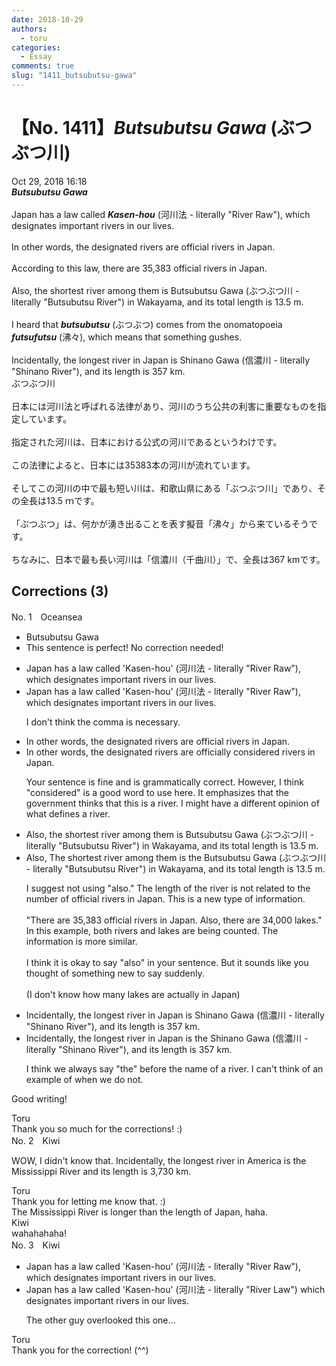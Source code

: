 ```yaml
---
date: 2018-10-29
authors:
  - toru
categories:
  - Essay
comments: true
slug: "1411_butsubutsu-gawa"
---
```


# 【No. 1411】<strong><em>Butsubutsu Gawa</em></strong> (ぶつぶつ川)
<div class="date">Oct 29, 2018 16:18</div>
<div id="post"><div id="body_show_ori">
<strong><em>Butsubutsu Gawa</em></strong><br/><br/>Japan has a law called <strong><em>Kasen-hou</em></strong> (河川法 - literally "River Raw"), which designates important rivers in our lives.<br/><br/>In other words, the designated rivers are official rivers in Japan.<br/><br/>According to this law, there are 35,383 official rivers in Japan.<br/><br/>Also, the shortest river among them is Butsubutsu Gawa (ぶつぶつ川 - literally "Butsubutsu River") in Wakayama, and its total length is 13.5 m.<br/><br/>I heard that <strong><em>butsubutsu</em></strong> (ぶつぶつ) comes from the onomatopoeia <strong><em>futsufutsu</em></strong> (沸々), which means that something gushes.<br/><br/>Incidentally, the longest river in Japan is Shinano Gawa (信濃川 - literally "Shinano River"), and its length is 357 km.
</div></div>

<!-- more -->

<div id="post_ja"><div id="body_show_mo">
ぶつぶつ川<br/><br/>日本には河川法と呼ばれる法律があり、河川のうち公共の利害に重要なものを指定しています。<br/><br/>指定された河川は、日本における公式の河川であるというわけです。<br/><br/>この法律によると、日本には35383本の河川が流れています。<br/><br/>そしてこの河川の中で最も短い川は、和歌山県にある「ぶつぶつ川」であり、その全長は13.5 ｍです。<br/><br/>「ぶつぶつ」は、何かが湧き出ることを表す擬音「沸々」から来ているそうです。<br/><br/>ちなみに、日本で最も長い河川は「信濃川（千曲川）」で、全長は367 kmです。
</div></div>

## Corrections (3)
<div id="block"><div class="first_name"> No. 1　<span class="just_name">Oceansea</span></div><div id="block2">
<ul class="correction_field">
<li class="incorrect">Butsubutsu Gawa</li>
<li class="corrected perfect">This sentence is perfect! No correction needed!</li>
</ul>
<ul class="correction_field">
<li class="incorrect">Japan has a law called 'Kasen-hou' (河川法 - literally "River Raw"), which designates important rivers in our lives.</li>
<li class="corrected correct">
Japan has a law called 'Kasen-hou' (河川法 - literally "River Raw")<span class="sline"><span class="f_red">,</span></span> which designates important rivers in our lives.
<p class="correction_comment">I don't think the comma is necessary.</p>
</li>
</ul>
<ul class="correction_field">
<li class="incorrect">In other words, the designated rivers are official rivers in Japan.</li>
<li class="corrected correct">
In other words, the designated rivers are official<span class="f_blue">ly considered</span> rivers in Japan.
<p class="correction_comment">Your sentence is fine and is grammatically correct. However, I think "considered" is a good word to use here. It emphasizes that the government thinks that this is a river. I might have a different opinion of what defines a river.</p>
</li>
</ul>
<ul class="correction_field">
<li class="incorrect">Also, the shortest river among them is Butsubutsu Gawa (ぶつぶつ川 - literally "Butsubutsu River") in Wakayama, and its total length is 13.5 m.</li>
<li class="corrected correct">
<span class="sline"><span class="f_gray">Also,</span></span> <span class="f_blue">T</span>he shortest river among them is <span class="f_red">the </span>Butsubutsu Gawa (ぶつぶつ川 - literally "Butsubutsu River") in Wakayama, and its total length is 13.5 m.
<p class="correction_comment">I suggest not using "also." The length of the river is not related to the number of official rivers in Japan. This is a new type of information.<br/><br/>"There are 35,383 official rivers in Japan. Also, there are 34,000 lakes." In this example, both rivers and lakes are being counted. The information is more similar.<br/><br/>I think it is okay to say "also" in your sentence. But it sounds like you thought of something new to say suddenly.<br/><br/>(I don't know how many lakes are actually in Japan)</p>
</li>
</ul>
<ul class="correction_field">
<li class="incorrect">Incidentally, the longest river in Japan is Shinano Gawa (信濃川 - literally "Shinano River"), and its length is 357 km.</li>
<li class="corrected correct">
Incidentally, the longest river in Japan is <span class="f_red">the </span>Shinano Gawa (信濃川 - literally "Shinano River")<span class="sline"><span class="f_red">,</span></span> and its length is 357 km.
<p class="correction_comment">I think we always say "the" before the name of a river. I can't think of an example of when we do not.</p>
</li>
</ul>
<p class="comment_small">
 Good writing!
</p>

</div><div class="name"><span class="just_name">Toru</span><br>
Thank you so much for the corrections! :)
</div>
</div>
<div id="block"><div class="first_name"> No. 2　<span class="just_name">Kiwi</span></div><div id="block2">
<p class="comment_small">
 WOW, I didn't know that. Incidentally, the longest river in America is the Mississippi River and its length is 3,730 km.
</p>

</div><div class="name"><span class="just_name">Toru</span><br>
Thank you for letting me know that. :)<br/>The Mississippi River is longer than the length of Japan, haha.
</div>
<div class="name"><span class="just_name">Kiwi</span><br>
wahahahaha!
</div>
</div>
<div id="block"><div class="first_name"> No. 3　<span class="just_name">Kiwi</span></div><div id="block2">
<ul class="correction_field">
<li class="incorrect">Japan has a law called 'Kasen-hou' (河川法 - literally "River Raw"), which designates important rivers in our lives.</li>
<li class="corrected correct">
Japan has a law called 'Kasen-hou' (河川法 - literally "River<span class="f_red"> Law") </span>which designates important rivers in our lives.
<p class="correction_comment">The other guy overlooked this one...</p>
</li>
</ul>
</div><div class="name"><span class="just_name">Toru</span><br>
Thank you for the correction! (^^)
</div>
</div>
